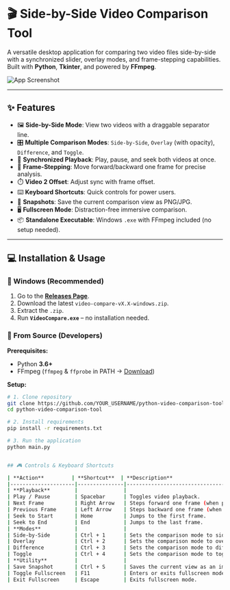# 🎬 Side-by-Side Video Comparison Tool

A versatile desktop application for comparing two video files side-by-side with a synchronized slider, overlay modes, and frame-stepping capabilities.  
Built with **Python**, **Tkinter**, and powered by **FFmpeg**.

![App Screenshot](https://i.ibb.co/3mmKVVBQ/Screenshot-2025-08-28-011505.png)

---

## ✨ Features

- 🖼️ **Side-by-Side Mode**: View two videos with a draggable separator line.  
- 🎛️ **Multiple Comparison Modes**: `Side-by-Side`, `Overlay` (with opacity), `Difference`, and `Toggle`.  
- 🎵 **Synchronized Playback**: Play, pause, and seek both videos at once.  
- 🎯 **Frame-Stepping**: Move forward/backward one frame for precise analysis.  
- ⏱️ **Video 2 Offset**: Adjust sync with frame offset.  
- ⌨️ **Keyboard Shortcuts**: Quick controls for power users.  
- 📸 **Snapshots**: Save the current comparison view as PNG/JPG.  
- 🖥️ **Fullscreen Mode**: Distraction-free immersive comparison.  
- 📦 **Standalone Executable**: Windows `.exe` with FFmpeg included (no setup needed).

---

## 💻 Installation & Usage

### 🔹 Windows (Recommended)

1. Go to the [**Releases Page**](https://github.com/iambalaji-k/video-compare/releases).  
2. Download the latest `video-compare-vX.X-windows.zip`.  
3. Extract the `.zip`.  
4. Run **`VideoCompare.exe`** – no installation needed.  

### 🔹 From Source (Developers)

**Prerequisites:**
- Python **3.6+**
- FFmpeg (`ffmpeg` & `ffprobe` in PATH → [Download](https://ffmpeg.org/download.html))

**Setup:**
```bash
# 1. Clone repository
git clone https://github.com/YOUR_USERNAME/python-video-comparison-tool.git
cd python-video-comparison-tool

# 2. Install requirements
pip install -r requirements.txt

# 3. Run the application
python main.py


## 🎮 Controls & Keyboard Shortcuts

| **Action**         | **Shortcut**  | **Description**                          |
|---------------------|---------------|------------------------------------------|
| **Playback**        |               |                                          |
| Play / Pause        | Spacebar      | Toggles video playback.                  |
| Next Frame          | Right Arrow   | Steps forward one frame (when paused).   |
| Previous Frame      | Left Arrow    | Steps backward one frame (when paused).  |
| Seek to Start       | Home          | Jumps to the first frame.                |
| Seek to End         | End           | Jumps to the last frame.                 |
| **Modes**           |               |                                          |
| Side-by-Side        | Ctrl + 1      | Sets the comparison mode to side-by-side.|
| Overlay             | Ctrl + 2      | Sets the comparison mode to overlay.     |
| Difference          | Ctrl + 3      | Sets the comparison mode to difference.  |
| Toggle              | Ctrl + 4      | Sets the comparison mode to toggle.      |
| **Utility**         |               |                                          |
| Save Snapshot       | Ctrl + S      | Saves the current view as an image.      |
| Toggle Fullscreen   | F11           | Enters or exits fullscreen mode.         |
| Exit Fullscreen     | Escape        | Exits fullscreen mode.                   |
